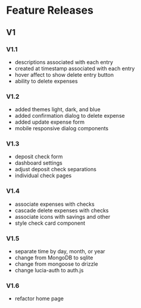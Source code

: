 # Feature Releases

## V1

### V1.1

- descriptions associated with each entry
- created at timestamp associated with each entry
- hover affect to show delete entry button
- ability to delete expenses

### V1.2

- added themes light, dark, and blue
- added confirmation dialog to delete expense
- added update expense form
- mobile responsive dialog components

### V1.3

- deposit check form
- dashboard settings
- adjust deposit check separations
- individual check pages

### V1.4

- associate expenses with checks
- cascade delete expenses with checks
- associate icons with savings and other
- style check card component

### V1.5

- separate time by day, month, or year
- change from MongoDB to sqlite
- change from mongoose to drizzle
- change lucia-auth to auth.js

### V1.6

- refactor home page
